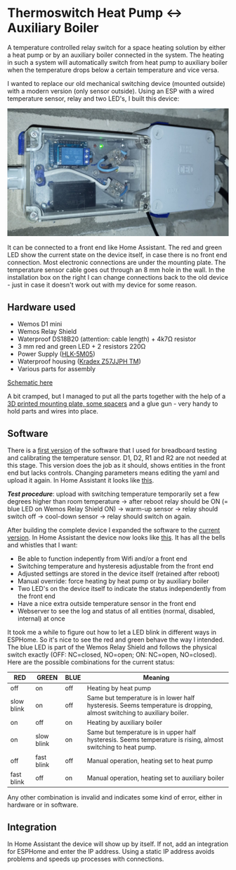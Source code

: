 # Thermoswitch Heat Pump ↔ Auxiliary Boiler
A temperature controlled relay switch for a space heating solution by either a heat pump or by an auxiliary boiler connected in the system. The heating in such a system will automatically switch from heat pump to auxiliary boiler when the temperature drops below a certain temperature and vice versa.

I wanted to replace our old mechanical switching device (mounted outside) with a modern version (only sensor outside). Using an ESP with a wired temperature sensor, relay and two LED's, I built this device:

<picture><img alt="device photo" src="schematics/device.jpg"></picture>

It can be connected to a front end like Home Assistant. The red and green LED show the current state on the device itself, in case there is no front end connection. Most electronic connections are under the mounting plate. The temperature sensor cable goes out through an 8 mm hole in the wall. In the installation box on the right I can change connections back to the old device - just in case it doesn't work out with my device for some reason.

## Hardware used
+ Wemos D1 mini
+ Wemos Relay Shield
+ Waterproof DS18B20 (attention: cable length) + 4k7Ω resistor
+ 3 mm red and green LED + 2 resistors 220Ω
+ Power Supply ([HLK-5M05](https://www.tinytronics.nl/shop/nl/power/voedingen/5v/hi-link-pcb-voeding-5vdc-1a-hlk-5m05))
+ Waterproof housing ([Kradex Z57JJPH TM](https://www.tinytronics.nl/shop/en/tools-and-mounting/enclosures/universal/kradex-enclosure-118x78x55mm-ip65-grey-transparent-z57jph-tm-abs))
+ Various parts for assembly

[Schematic here](schematics/Thermoswitch%20Heat%20Pump.pdf)

A bit cramped, but I managed to put all the parts together with the help of a [3D printed mounting plate, some spacers](https://www.thingiverse.com/thing:5754060) and a glue gun - very handy to hold parts and wires into place.

## Software
There is a [first version](esphome/thermoswitch-heatpump-first.yaml) of the software that I used for breadboard testing and calibrating the temperature sensor. D1, D2, R1 and R2 are not needed at this stage. This version does the job as it should, shows entities in the front end but lacks controls. Changing parameters means editing the yaml and upload it again. In Home Assistant it looks like [this](homeassistant/Thermoswitch%20Heat%20Pump%20First.png).

***Test procedure***: upload with switching temperature temporarily set a few degrees higher than room temperature → after reboot relay should be ON (= blue LED on Wemos Relay Shield ON) → warm-up sensor → relay should switch off → cool-down sensor → relay should switch on again.

After building the complete device I expanded the software to the [current version](esphome/thermoswitch-heatpump.yaml). In Home Assistant the device now looks like [this](homeassistant/Thermoswitch%20Heat%20Pump.png). It has all the bells and whistles that I want:

+ Be able to function indepently from Wifi and/or a front end
+ Switching temperature and hysteresis adjustable from the front end
+ Adjusted settings are stored in the device itself (retained after reboot)
+ Manual override: force heating by heat pump or by auxiliary boiler
+ Two LED's on the device itself to indicate the status independently from the front end
+ Have a nice extra outside temperature sensor in the front end
+ Webserver to see the log and status of all entities (normal, disabled, internal) at once

It took me a while to figure out how to let a LED blink in different ways in ESPHome. So it's nice to see the red and green behave the way I intended. The blue LED is part of the Wemos Relay Shield and follows the physical switch exactly (OFF: NC=closed, NO=open; ON: NC=open, NO=closed). Here are the possible combinations for the current status:

| RED  				| GREEN 			| BLUE 	| Meaning		|
| - 					| -						| -			| -					|
| off					| on    			| off  	| Heating by heat pump |
| slow blink	|	on					| off		| Same but temperature is in lower half hysteresis. Seems temperature is dropping, almost switching to auxiliary boiler. |
| on   				| off   			| on   	| Heating by auxiliary boiler |
|	on					| slow blink	|	on		| Same but temperature is in upper half hysteresis. Seems temperature is rising, almost switching to heat pump.
| off					| fast blink	| off		| Manual operation, heating set to heat pump |
| fast blink	|	off					| on		| Manual operation, heating set to auxiliary boiler |

Any other combination is invalid and indicates some kind of error, either in hardware or in software.

## Integration
In Home Assistant the device will show up by itself. If not, add an integration for ESPHome and enter the IP address. Using a static IP address avoids problems and speeds up processes with connections.
